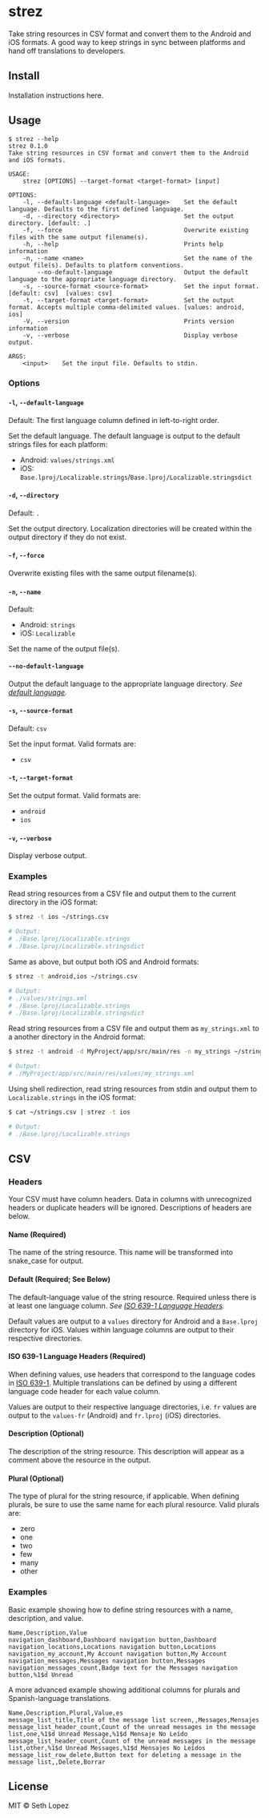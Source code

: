 # strez

Take string resources in CSV format and convert them to the Android and iOS
formats. A good way to keep strings in sync between platforms and hand off
translations to developers.

## Install

Installation instructions here.

## Usage

```
$ strez --help
strez 0.1.0
Take string resources in CSV format and convert them to the Android and iOS formats.

USAGE:
    strez [OPTIONS] --target-format <target-format> [input]

OPTIONS:
    -l, --default-language <default-language>    Set the default language. Defaults to the first defined language.
    -d, --directory <directory>                  Set the output directory. [default: .] 
    -f, --force                                  Overwrite existing files with the same output filename(s).
    -h, --help                                   Prints help information
    -n, --name <name>                            Set the name of the output file(s). Defaults to platform conventions.
        --no-default-language                    Output the default language to the appropriate language directory.
    -s, --source-format <source-format>          Set the input format. [default: csv]  [values: csv]
    -t, --target-format <target-format>          Set the output format. Accepts multiple comma-delimited values. [values: android, ios]
    -V, --version                                Prints version information
    -v, --verbose                                Display verbose output.

ARGS:
    <input>    Set the input file. Defaults to stdin.
```

### Options

#### `-l`, `--default-language`

Default: The first language column defined in left-to-right order.

Set the default language. The default language is output to the default strings
files for each platform:

- Android: `values/strings.xml`
- iOS: `Base.lproj/Localizable.strings`/`Base.lproj/Localizable.stringsdict`

#### `-d`, `--directory`

Default: `.`

Set the output directory. Localization directories will be created within the
output directory if they do not exist.

#### `-f`, `--force`

Overwrite existing files with the same output filename(s).

#### `-n`, `--name`

Default:

- Android: `strings`
- iOS: `Localizable`

Set the name of the output file(s).

#### `--no-default-language`

Output the default language to the appropriate language directory.
_See [default language](#-l---default-language)._

#### `-s`, `--source-format`

Default: `csv`

Set the input format. Valid formats are:

- `csv`

#### `-t`, `--target-format`

Set the output format. Valid formats are:

- `android`
- `ios`

#### `-v`, `--verbose`

Display verbose output.

### Examples

Read string resources from a CSV file and output them to the current directory
in the iOS format:

```sh
$ strez -t ios ~/strings.csv

# Output:
# ./Base.lproj/Localizable.strings
# ./Base.lproj/Localizable.stringsdict
```

Same as above, but output both iOS and Android formats:

```sh
$ strez -t android,ios ~/strings.csv

# Output:
# ./values/strings.xml
# ./Base.lproj/Localizable.strings
# ./Base.lproj/Localizable.stringsdict
```

Read string resources from a CSV file and output them as `my_strings.xml` to a
another directory in the Android format:

```sh
$ strez -t android -d MyProject/app/src/main/res -n my_strings ~/strings.csv

# Output:
# ./MyProject/app/src/main/res/values/my_strings.xml
```

Using shell redirection, read string resources from stdin and output them to
`Localizable.strings` in the iOS format:

```sh
$ cat ~/strings.csv | strez -t ios

# Output:
# ./Base.lproj/Localizable.strings
```

## CSV

### Headers

Your CSV must have column headers. Data in columns with unrecognized
headers or duplicate headers will be ignored. Descriptions of headers are below.

#### Name (Required)

The name of the string resource. This name will be transformed into snake_case
for output.

#### Default (Required; See Below)

The default-language value of the string resource. Required unless there is at
least one language column.
_See [ISO 639-1 Language Headers](#iso-639-1-language-headers-optional)._

Default values are output to a `values` directory for Android and a `Base.lproj`
directory for iOS. Values within language columns are output to their respective
directories.

#### ISO 639-1 Language Headers (Required)

When defining values, use headers that correspond to the language codes in
[ISO 639-1](https://en.wikipedia.org/wiki/List_of_ISO_639-1_codes). Multiple
translations can be defined by using a different language code header for each
value column.

Values are output to their respective language directories, i.e. `fr` values are
output to the `values-fr` (Android) and `fr.lproj` (iOS) directories.

#### Description (Optional)

The description of the string resource. This description will appear as a
comment above the resource in the output.

#### Plural (Optional)

The type of plural for the string resource, if applicable. When defining
plurals, be sure to use the same name for each plural resource.
Valid plurals are:

- zero
- one
- two
- few
- many
- other

### Examples

Basic example showing how to define string resources with a name, description,
and value.

```
Name,Description,Value
navigation_dashboard,Dashboard navigation button,Dashboard
navigation_locations,Locations navigation button,Locations
navigation_my_account,My Account navigation button,My Account
navigation_messages,Messages navigation button,Messages
navigation_messages_count,Badge text for the Messages navigation button,%1$d Unread
```

A more advanced example showing additional columns for plurals and
Spanish-language translations.

```
Name,Description,Plural,Value,es
message_list_title,Title of the message list screen,,Messages,Mensajes
message_list_header_count,Count of the unread messages in the message list,one,%1$d Unread Message,%1$d Mensaje No Leído
message_list_header_count,Count of the unread messages in the message list,other,%1$d Unread Messages,%1$d Mensajes No Leídos
message_list_row_delete,Button text for deleting a message in the message list,,Delete,Borrar
```

## License

MIT &copy; Seth Lopez
